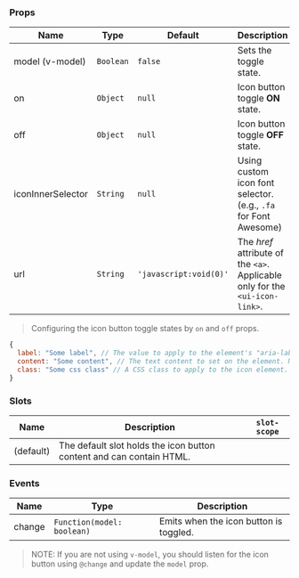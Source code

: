 ### Props

| Name              | Type      | Default                | Description                                                                  |
| ----------------- | --------- | ---------------------- | ---------------------------------------------------------------------------- |
| model (v-model)   | `Boolean` | `false`                | Sets the toggle state.                                                       |
| on                | `Object`  | `null`                 | Icon button toggle **ON** state.                                             |
| off               | `Object`  | `null`                 | Icon button toggle **OFF** state.                                            |
| iconInnerSelector | `String`  | `null`                 | Using custom icon font selector. (e.g., `.fa` for Font Awesome)              |
| url               | `String`  | `'javascript:void(0)'` | The _href_ attribute of the `<a>`. Applicable only for the `<ui-icon-link>`. |

> Configuring the icon button toggle states by `on` and `off` props.

```js
{
  label: "Some label", // The value to apply to the element's "aria-label" attribute.
  content: "Some content", // The text content to set on the element. Note that if an inner icon is used, the text content will be set on that element instead.
  class: "Some css class" // A CSS class to apply to the icon element. The same rules regarding inner icon elements described for content apply here as well.
}
```

### Slots

| Name      | Description                                                          | `slot-scope` |
| --------- | -------------------------------------------------------------------- | ------------ |
| (default) | The default slot holds the icon button content and can contain HTML. |              |

### Events

| Name   | Type                       | Description                            |
| ------ | -------------------------- | -------------------------------------- |
| change | `Function(model: boolean)` | Emits when the icon button is toggled. |

> NOTE: If you are not using `v-model`, you should listen for the icon button using `@change` and update the `model` prop.
